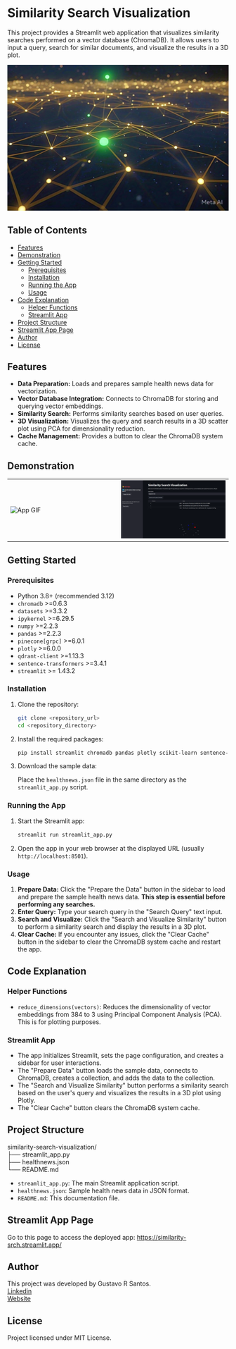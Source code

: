 # Similarity Search Visualization

This project provides a Streamlit web application that visualizes similarity searches performed on a vector database (ChromaDB). It allows users to input a query, search for similar documents, and visualize the results in a 3D plot.

![](img/a_3d_environment_full_of_points_there%20(1).jpeg)

## Table of Contents

-   [Features](#features)
-   [Demonstration](#demonstration)
-   [Getting Started](#getting-started)
    -   [Prerequisites](#prerequisites)
    -   [Installation](#installation)
    -   [Running the App](#running-the-app)
    -   [Usage](#usage)
-   [Code Explanation](#code-explanation)
    -   [Helper Functions](#helper-functions)
    -   [Streamlit App](#streamlit-app)
-   [Project Structure](#project-structure)
-   [Streamlit App Page](#streamlit-app-page)
-   [Author](#contributing)
-   [License](#license)

## Features

-   **Data Preparation:** Loads and prepares sample health news data for vectorization.
-   **Vector Database Integration:** Connects to ChromaDB for storing and querying vector embeddings.
-   **Similarity Search:** Performs similarity searches based on user queries.
-   **3D Visualization:** Visualizes the query and search results in a 3D scatter plot using PCA for dimensionality reduction.
-   **Cache Management:** Provides a button to clear the ChromaDB system cache.

## Demonstration

<table>
  <tr>
    <td width="50%"><img src="img/App_demo.gif" alt="App GIF"></td>
    <td width="50%"><img src="img/App-screenshot.png" alt="App Screenshot"></td>
  </tr>
</table>

## Getting Started

### Prerequisites

- Python 3.8+ (recommended 3.12)
- `chromadb` >=0.6.3
- `datasets` >=3.3.2
- `ipykernel` >=6.29.5
- `numpy` >=2.2.3
- `pandas` >=2.2.3
- `pinecone[grpc]` >=6.0.1
- `plotly` >=6.0.0
- `qdrant-client` >=1.13.3
- `sentence-transformers` >=3.4.1
- `streamlit` >= 1.43.2

### Installation

1.  Clone the repository:

    ```bash
    git clone <repository_url>
    cd <repository_directory>
    ```

2.  Install the required packages:

    ```bash
    pip install streamlit chromadb pandas plotly scikit-learn sentence-transformers torch
    ```

3.  Download the sample data:

    Place the `healthnews.json` file in the same directory as the `streamlit_app.py` script.

### Running the App

1.  Start the Streamlit app:

    ```bash
    streamlit run streamlit_app.py
    ```

2.  Open the app in your web browser at the displayed URL (usually `http://localhost:8501`).

### Usage

1.  **Prepare Data:** Click the "Prepare the Data" button in the sidebar to load and prepare the sample health news data. **This step is essential before performing any searches.**
2.  **Enter Query:** Type your search query in the "Search Query" text input.
3.  **Search and Visualize:** Click the "Search and Visualize Similarity" button to perform a similarity search and display the results in a 3D plot.
4.  **Clear Cache:** If you encounter any issues, click the "Clear Cache" button in the sidebar to clear the ChromaDB system cache and restart the app.

## Code Explanation

### Helper Functions

-   `reduce_dimensions(vectors)`: Reduces the dimensionality of vector embeddings from 384 to 3 using Principal Component Analysis (PCA). This is for plotting purposes.

### Streamlit App

-   The app initializes Streamlit, sets the page configuration, and creates a sidebar for user interactions.
-   The "Prepare Data" button loads the sample data, connects to ChromaDB, creates a collection, and adds the data to the collection.
-   The "Search and Visualize Similarity" button performs a similarity search based on the user's query and visualizes the results in a 3D plot using Plotly.
-   The "Clear Cache" button clears the ChromaDB system cache.

## Project Structure

similarity-search-visualization/<br>
├── streamlit_app.py<br>
├── healthnews.json<br>
└── README.md<br>

-   `streamlit_app.py`: The main Streamlit application script.
-   `healthnews.json`: Sample health news data in JSON format.
-   `README.md`: This documentation file.

## Streamlit App Page

Go to this page to access the deployed app: https://similarity-srch.streamlit.app/

## Author

This project was developed by Gustavo R Santos.<br>
[Linkedin](https://www.linkedin.com/in/gurezende/)<br>
[Website](https://gustavorsantos.me)


## License

Project licensed under MIT License.
